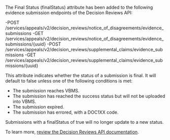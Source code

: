 The Final Status (finalStatus) attribute has been added to the following evidence submission endpoints of the Decision Reviews API:

-POST /services/appeals/v2/decision_reviews/notice_of_disagreements/evidence_submissions
-GET /services/appeals/v2/decision_reviews/notice_of_disagreements/evidence_submissions/{uuid}
-POST /services/appeals/v2/decision_reviews/supplemental_claims/evidence_submissions
-GET /services/appeals/v2/decision_reviews/supplemental_claims/evidence_submissions/{uuid} 

This attribute indicates whether the status of a submission is final. It will default to false unless one of the following conditions is met:

- The submission reaches VBMS.
- The submission has reached the success status but will not be uploaded into VBMS.
- The submission expired.
- The submission has errored, with a DOC1XX code.

Submissions with a finalStatus of true will no longer update to a new status.

To learn more, [review the Decision Reviews API documentation](https://developer.va.gov/explore/api/decision-reviews/docs?version=current).
